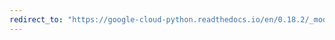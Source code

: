 ```yaml
---
redirect_to: "https://google-cloud-python.readthedocs.io/en/0.18.2/_modules/gcloud/monitoring/client.html"
---
```


